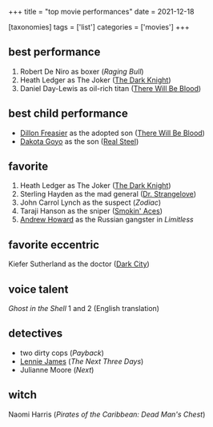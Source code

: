 +++
title = "top movie performances"
date = 2021-12-18

[taxonomies]
tags = ['list']
categories = ['movies']
+++

## best performance

1. Robert De Niro as boxer (*Raging Bull*)
2. Heath Ledger as The Joker ([The Dark Knight])
3. Daniel Day-Lewis as oil-rich titan ([There Will Be Blood])

## best child performance

- [Dillon Freasier] as the adopted son ([There Will Be Blood])
- [Dakota Goyo] as the son ([Real Steel])

## favorite

1. Heath Ledger as The Joker ([The Dark Knight])
2. Sterling Hayden as the mad general ([Dr. Strangelove])
3. John Carrol Lynch as the suspect (*Zodiac*)
4. Taraji Hanson as the sniper ([Smokin' Aces])
5. [Andrew Howard] as the Russian gangster in *Limitless*

## favorite eccentric

Kiefer Sutherland as the doctor ([Dark City])

## voice talent

*Ghost in the Shell* 1 and 2 (English translation)

## detectives

- two dirty cops (*Payback*)
- [Lennie James] (*The Next Three Days*)
- Julianne Moore (*Next*)

## witch

Naomi Harris (*Pirates of the Caribbean: Dead Man's Chest*)


[The Dark Knight]: @/the-dark-knight-2008.md
[There Will Be Blood]: @/there-will-be-blood-2007.md
[Dillon Freasier]: http://en.wikipedia.org/wiki/Dillon_Freasier
[Dakota Goyo]: http://en.wikipedia.org/wiki/Dakota_Goyo
[Real Steel]: @/real-steel-2011.md
[Dr. Strangelove]: @/dr-strangelove-1964.md
[Smokin' Aces]: @/smokin-aces.md
[Dark City]: @/dark-city-1998.md
[Lennie James]: http://en.wikipedia.org/wiki/Lennie_James
[Andrew Howard]: https://en.wikipedia.org/wiki/Andrew_Howard
